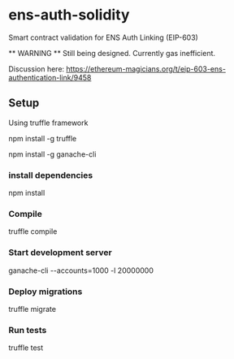 # ens-auth-solidity

Smart contract validation for ENS Auth Linking (EIP-603)

** WARNING ** Still being designed. Currently gas inefficient.

Discussion here:
https://ethereum-magicians.org/t/eip-603-ens-authentication-link/9458

## Setup
Using truffle framework

npm install -g truffle

npm install -g ganache-cli

### install dependencies
npm install

### Compile
truffle compile

### Start development server
ganache-cli --accounts=1000 -l 20000000

### Deploy migrations
truffle migrate

### Run tests
truffle test